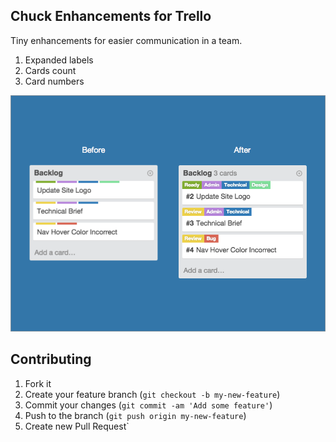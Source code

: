 ## Chuck Enhancements for Trello

Tiny enhancements for easier communication in a team.

1. Expanded labels
2. Cards count
3. Card numbers

![Example](Graphics/Example.png)

## Contributing

1. Fork it
2. Create your feature branch (`git checkout -b my-new-feature`)
3. Commit your changes (`git commit -am 'Add some feature'`)
4. Push to the branch (`git push origin my-new-feature`)
5. Create new Pull Request`
